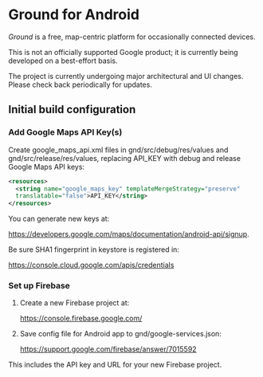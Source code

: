 # Ground for Android

*Ground* is a free, map-centric platform for occasionally connected devices.

This is not an officially supported Google product; it is currently being
developed on a best-effort basis.

The project is currently undergoing major architectural and UI changes.
Please check back periodically for updates.

## Initial build configuration

### Add Google Maps API Key(s)

Create google_maps_api.xml files in gnd/src/debug/res/values and
gnd/src/release/res/values, replacing API_KEY with debug and release Google Maps
API keys:

``` xml
<resources>
  <string name="google_maps_key" templateMergeStrategy="preserve"
  translatable="false">API_KEY</string>
</resources>
```

You can generate new keys at:

  https://developers.google.com/maps/documentation/android-api/signup.

Be sure SHA1 fingerprint in keystore is registered in:

  https://console.cloud.google.com/apis/credentials

### Set up Firebase

1. Create a new Firebase project at:

    https://console.firebase.google.com/

2. Save config file for Android app to gnd/google-services.json:

    https://support.google.com/firebase/answer/7015592

This includes the API key and URL for your new Firebase project.
